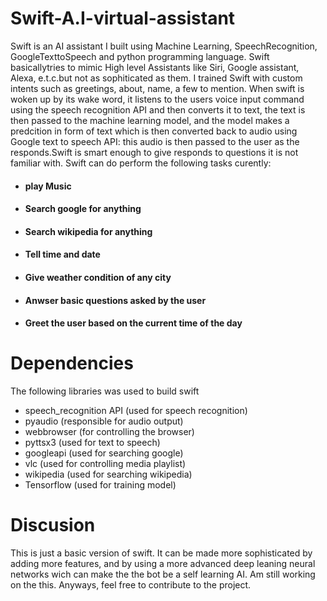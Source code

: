 
# Swift-A.I-virtual-assistant
Swift is an AI assistant I built using Machine Learning, SpeechRecognition, GoogleTexttoSpeech and python programming language. Swift basicallytries to mimic High level Assistants like Siri, Google assistant, Alexa, e.t.c.but not as sophiticated as them.
I trained Swift with custom intents such as greetings, about, name, a few to mention. When swift is woken up by its wake word, it listens to the users voice input command using the speech recognition API and then converts it to text,  the text is then passed to the machine learning model, and  the model makes a predcition in form of text which is then converted back to audio using Google text to speech API: this audio is then passed to the user as the responds.Swift is smart enough to give responds to questions it is not familiar with. 
Swift can do perform the following tasks curently:

* #### play Music
* #### Search google for anything
* #### Search wikipedia for anything
* #### Tell time and date
* #### Give weather condition of any city
* #### Anwser basic questions asked by the user
* #### Greet the user based on the current time of the day

# Dependencies
The following libraries was used to build swift
* speech_recognition API (used for speech recognition)
* pyaudio (responsible for audio output)
* webbrowser (for controlling the browser)
* pyttsx3 (used for text to speech)
* googleapi (used for searching google)
* vlc (used for controlling media playlist)
* wikipedia (used for searching wikipedia)
* Tensorflow (used for training model)

# Discusion
This is just a basic version of swift. It can be made more sophisticated by adding more features, and by using a more advanced deep leaning neural networks wich can make the the bot be a self learning AI. Am still working on the this.
Anyways, feel free to contribute to the project.
